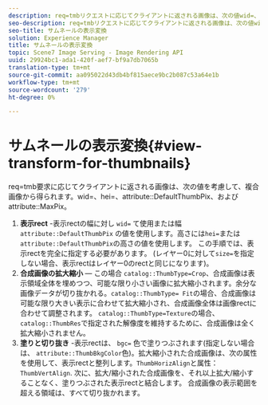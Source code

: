 ```yaml
---
description: req=tmbリクエストに応じてクライアントに返される画像は、次の値wid=、hei=、attribute DefaultThumbPixおよびattribute MaxPixを考慮して、合成画像から得られます。
seo-description: req=tmbリクエストに応じてクライアントに返される画像は、次の値wid=、hei=、attribute DefaultThumbPixおよびattribute MaxPixを考慮して、合成画像から得られます。
seo-title: サムネールの表示変換
solution: Experience Manager
title: サムネールの表示変換
topic: Scene7 Image Serving - Image Rendering API
uuid: 29924bc1-ada1-420f-aef7-bf9a7db7065b
translation-type: tm+mt
source-git-commit: aa095022d43db4bf815aece9bc2b087c53a64e1b
workflow-type: tm+mt
source-wordcount: '279'
ht-degree: 0%

---
```



# サムネールの表示変換{#view-transform-for-thumbnails}

req=tmb要求に応じてクライアントに返される画像は、次の値を考慮して、複合画像から得られます。wid=、hei=、attribute::DefaultThumbPix、およびattribute::MaxPix。

1. **表示rect** -表示rectの幅に対し `wid=` て使用または幅 `attribute::DefaultThumbPix` の値を使用します。高さには`hei=`または`attribute::DefaultThumbPix`の高さの値を使用します。 この手順では、表示rectを完全に指定する必要があります。 (レイヤー0に対して`size=`を指定しない場合、表示rectはレイヤー0のrectと同じになります)。
1. **合成画像の拡大縮小**  — この場合 `catalog::ThumbType=Crop`、合成画像は表示領域全体を埋めつつ、可能な限り小さい画像に拡大縮小されます。余分な画像データが切り抜かれる。`catalog::ThumbType= Fit`の場合、合成画像は可能な限り大きい表示に合わせて拡大縮小され、合成画像全体は画像rectに合わせて調整されます。 `catalog::ThumbType=Texture`の場合、`catalog::ThumbRes`で指定された解像度を維持するために、合成画像は全く拡大縮小されません。
1. **塗りと切り抜き** -表示rectは、 `bgc=` 色で塗りつぶされます(指定しない場合は、 `attribute::ThumbBkgColor`色)。拡大縮小された合成画像は、次の属性を使用して、表示rectと整列します。`ThumbHorizAlign`と属性：`ThumbVertAlign`. 次に、拡大/縮小された合成画像を、それ以上拡大/縮小することなく、塗りつぶされた表示rectと結合します。 合成画像の表示範囲を超える領域は、すべて切り抜かれます。

